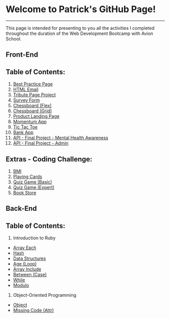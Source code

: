 # Welcome to Patrick's GitHub Page!

---

This page is intended for presenting to you all the activities I completed throughout the duration of the Web Development Bootcamp with Avion School.

## Front-End

## Table of Contents:

1. [Best Practice Page](/a1-best-practice-page/index.html)
1. [HTML Email](/a2-html-email/index.html)
1. [Tribute Page Project](/a3-tribute-page-project/index.html)
1. [Survey Form](/a4-survey-form/index.html)
1. [Chessboard (Flex)](/a5-chessboard-flex/index.html)
1. [Chessboard (Grid)](/a6-chessboard-grid/index.html)
1. [Product Landing Page](/a7-product-landing-page/index.html)
1. [Momentum App](/a8-momentum-app/index.html)
1. [Tic Tac Toe](/a9-tic-tac-toe/index.html)
1. [Bank App](/a10-bank-app/index.html)
1. [API - Final Project - Mental Health Awareness](/a11-api-final-project/index.html)
1. [API - Final Project - Admin](/a11-api-final-project/admin.html)

## Extras - Coding Challenge:

1. [BMI](/coding-challenge/c1-bmi.html)
1. [Playing Cards](/coding-challenge/c2-playing-cards.html)
1. [Quiz Game (Basic)](/coding-challenge/c3-quiz-game-basic.html)
1. [Quiz Game (Expert)](/coding-challenge/c4-quiz-game-expert.html)
1. [Book Store](/coding-challenge/c5-book-store.html)

## Back-End

## Table of Contents:

1. Introduction to Ruby
  - [Array Each](/a1-ruby/a1_array_each.rb)
  - [Hash](/a1-ruby/a2_hash.rb)
  - [Data Structures](/a1-ruby/a3_data_structures.rb)
  - [Age (Loop)](/a1-ruby/age.rb)
  - [Array Include](/a1-ruby/b1_array_include.rb)
  - [Between (Case)](/rubyactivities/between.rb)
  - [While](/a1-ruby/b3_while.rb)
  - [Modulo](/a1-ruby/b4_modulo.rb)
1. Object-Oriented Programming
  - [Object](/a2-ruby/a1_object.rb)
  - [Missing Code (Attr)](/rubyactivities/2.0_1_missing_code.rb)
